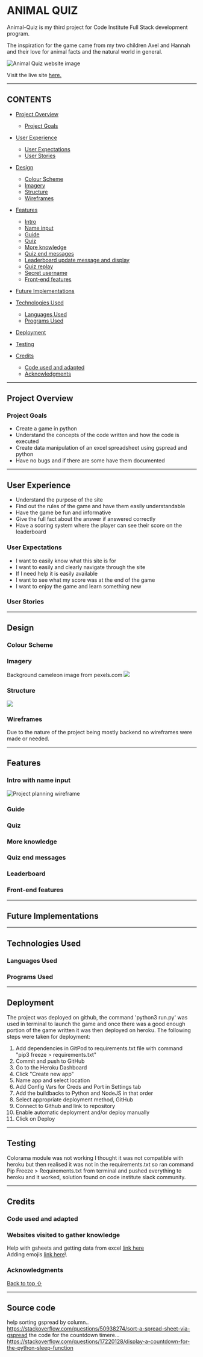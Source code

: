 # ANIMAL QUIZ

Animal-Quiz is my third project for Code Institute Full Stack development program. 

The inspiration for the game came from my two children Axel and Hannah and their love for animal facts and the natural world in general. 


![Animal Quiz website image](https://i.ibb.co/6nx2BN1/screenshot.png)

Visit the live site [here.](https://animalgame-470e463a9700.herokuapp.com/ "Link to animal quiz on heroku")

---

## CONTENTS

* [Project Overview](#project-overview)
  * [Project Goals](#project-goals)

* [User Experience](#user-experience)
  * [User Expectations](#user-expectations)
  * [User Stories](#user-stories)

* [Design](#design)
  * [Colour Scheme](#colour-scheme)
  * [Imagery](#imagery)
  * [Structure](#structure)
  * [Wireframes](#wireframes)

* [Features](#features)
  * [Intro](#intro)
  * [Name input](#name-input)
  * [Guide](#guide)
  * [Quiz](#quiz)
  * [More knowledge](#more-knowledge)
  * [Quiz end messages](#quiz-end-messages)
  * [Leaderboard update message and display](#leaderboard-update-message-and-display)
  * [Quiz replay](#quiz-replay)
  * [Secret username](#secret-username)
  * [Front-end features](#front-end-features)

* [Future Implementations](#future-implementations)

* [Technologies Used](#technologies-used)
  * [Languages Used](#languages-used)
  * [Programs Used](#programs-used)

* [Deployment](#deployment)

* [Testing](#testing)

* [Credits](#credits)
  * [Code used and adapted](#code-used-and-adapted)
  * [Acknowledgments](#acknowledgments)

---

## **Project Overview**



### **Project Goals**
- Create a game in python
- Understand the concepts of the code written and how the code is executed
- Create data manipulation of an excel spreadsheet using gspread and python
- Have no bugs and if there are some have them documented

---

## **User Experience**
- Understand the purpose of the site
- Find out the rules of the game and have them easily understandable
- Have the game be fun and informative
- Give the full fact about the answer if answered correctly
- Have a scoring system where the player can see their score on the leaderboard 

### **User Expectations**
- I want to easily know what this site is for
- I want to easily and clearly navigate through the site
- If I need help it is easily available
- I want to see what my score was at the end of the game
- I want to enjoy the game and learn something new

### **User Stories**


---

## **Design**

### **Colour Scheme**



### **Imagery**

Background cameleon image from pexels.com
![](https://i.ibb.co/H7rz38r/pexels-george-lebada-567540-1.jpg)





### **Structure**


![](.devcontainer/images/readme_images/flow_chart.png)

 
### **Wireframes**

Due to the nature of the project being mostly backend no wireframes were made or needed.

---

## **Features**

### **Intro with name input**

![Project planning wireframe](.devcontainer/images/screenshot_start.png)

### **Guide**


### **Quiz**


### **More knowledge**


### **Quiz end messages** 


### **Leaderboard**





### **Front-end features**


---

## **Future Implementations**


---

## **Technologies Used**

### **Languages Used**



### **Programs Used**



---

## **Deployment**

The project was deployed on github, the command 'python3 run.py' was used in terminal to launch the game and once there was a good enough portion of the game written it was then deployed on heroku. The following steps were taken for deployment:

1. Add dependencies in GitPod to requirements.txt file with command "pip3 freeze > requirements.txt"
2. Commit and push to GitHub
3. Go to the Heroku Dashboard
4. Click "Create new app"
5. Name app and select location
5. Add Config Vars for Creds and Port in Settings tab
6. Add the buildbacks to Python and NodeJS in that order
7. Select appropriate deployment method, GitHub
8. Connect to Github and link to repository
9. Enable automatic deployment and/or deploy manually
10. Click on Deploy

---

## **Testing**

Colorama module was not working I thought it was not compatible with heroku but then realised it was not in the requirements.txt so ran command Pip Freeze > Requirements.txt
from terminal and pushed everything to heroku and it worked, solution found on code institute slack community.

---

## **Credits**


### **Code used and adapted**



### **Websites visited to gather knowledge**

Help with gsheets and getting data from excel [link here](https://www.youtube.com/watch?v=wrR0YLzh4DQ)\
Adding emojis [link here](https://www.makeuseof.com/how-to-include-emojis-in-your-python-code)\



###  **Acknowledgments**


[Back to top ⇧](#animal-quiz)

***

## Source code 

help sorting gspread by column.. https://stackoverflow.com/questions/50938274/sort-a-spread-sheet-via-gspread
the code for the countdown timere... https://stackoverflow.com/questions/17220128/display-a-countdown-for-the-python-sleep-function

